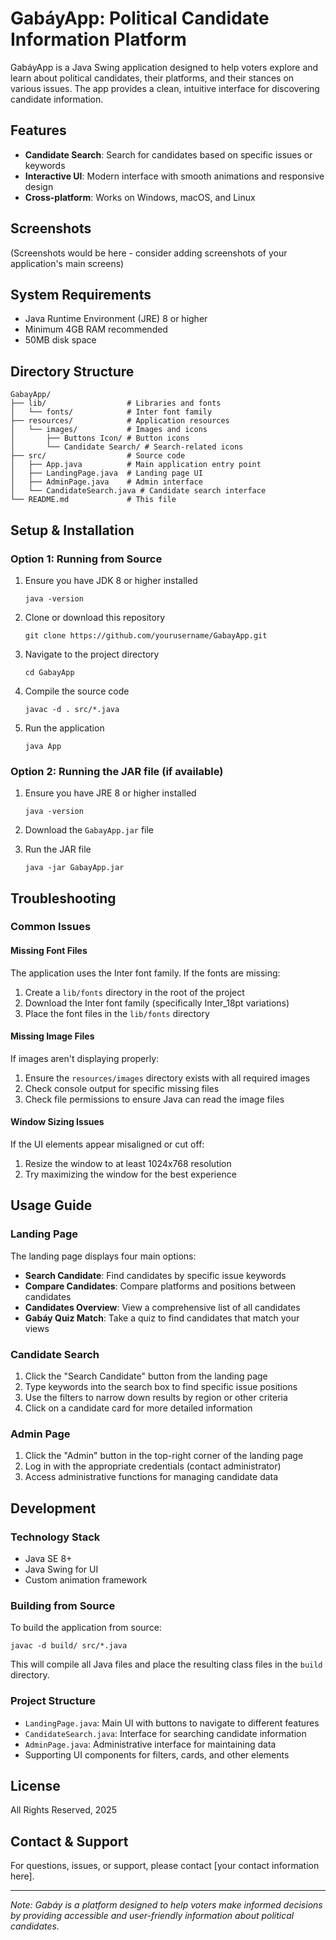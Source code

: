 # GabáyApp: Political Candidate Information Platform

GabáyApp is a Java Swing application designed to help voters explore and learn about political candidates, their platforms, and their stances on various issues. The app provides a clean, intuitive interface for discovering candidate information.

## Features

- **Candidate Search**: Search for candidates based on specific issues or keywords
- **Interactive UI**: Modern interface with smooth animations and responsive design
- **Cross-platform**: Works on Windows, macOS, and Linux

## Screenshots

(Screenshots would be here - consider adding screenshots of your application's main screens)

## System Requirements

- Java Runtime Environment (JRE) 8 or higher
- Minimum 4GB RAM recommended
- 50MB disk space

## Directory Structure

```
GabayApp/
├── lib/                  # Libraries and fonts
│   └── fonts/            # Inter font family
├── resources/            # Application resources
│   └── images/           # Images and icons
│       ├── Buttons Icon/ # Button icons
│       └── Candidate Search/ # Search-related icons
├── src/                  # Source code
│   ├── App.java          # Main application entry point
│   ├── LandingPage.java  # Landing page UI
│   ├── AdminPage.java    # Admin interface
│   └── CandidateSearch.java # Candidate search interface
└── README.md             # This file
```

## Setup & Installation

### Option 1: Running from Source

1. Ensure you have JDK 8 or higher installed
   ```
   java -version
   ```

2. Clone or download this repository
   ```
   git clone https://github.com/yourusername/GabayApp.git
   ```

3. Navigate to the project directory
   ```
   cd GabayApp
   ```

4. Compile the source code
   ```
   javac -d . src/*.java
   ```

5. Run the application
   ```
   java App
   ```

### Option 2: Running the JAR file (if available)

1. Ensure you have JRE 8 or higher installed
   ```
   java -version
   ```

2. Download the `GabayApp.jar` file

3. Run the JAR file
   ```
   java -jar GabayApp.jar
   ```

## Troubleshooting

### Common Issues

#### Missing Font Files
The application uses the Inter font family. If the fonts are missing:

1. Create a `lib/fonts` directory in the root of the project
2. Download the Inter font family (specifically Inter_18pt variations)
3. Place the font files in the `lib/fonts` directory

#### Missing Image Files
If images aren't displaying properly:

1. Ensure the `resources/images` directory exists with all required images
2. Check console output for specific missing files
3. Check file permissions to ensure Java can read the image files

#### Window Sizing Issues
If the UI elements appear misaligned or cut off:

1. Resize the window to at least 1024x768 resolution
2. Try maximizing the window for the best experience

## Usage Guide

### Landing Page
The landing page displays four main options:
- **Search Candidate**: Find candidates by specific issue keywords
- **Compare Candidates**: Compare platforms and positions between candidates
- **Candidates Overview**: View a comprehensive list of all candidates
- **Gabáy Quiz Match**: Take a quiz to find candidates that match your views

### Candidate Search
1. Click the "Search Candidate" button from the landing page
2. Type keywords into the search box to find specific issue positions
3. Use the filters to narrow down results by region or other criteria
4. Click on a candidate card for more detailed information

### Admin Page
1. Click the "Admin" button in the top-right corner of the landing page
2. Log in with the appropriate credentials (contact administrator)
3. Access administrative functions for managing candidate data

## Development

### Technology Stack
- Java SE 8+
- Java Swing for UI
- Custom animation framework

### Building from Source
To build the application from source:

```
javac -d build/ src/*.java
```

This will compile all Java files and place the resulting class files in the `build` directory.

### Project Structure
- `LandingPage.java`: Main UI with buttons to navigate to different features
- `CandidateSearch.java`: Interface for searching candidate information
- `AdminPage.java`: Administrative interface for maintaining data
- Supporting UI components for filters, cards, and other elements

## License

All Rights Reserved, 2025

## Contact & Support

For questions, issues, or support, please contact [your contact information here].

---

*Note: Gabáy is a platform designed to help voters make informed decisions by providing accessible and user-friendly information about political candidates.*
